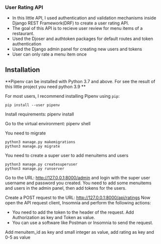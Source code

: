 ### User Rating API

- In this little API, I used authentication and validation mechanisms inside Django REST Framework(DRF) to create a user rating API.
- The goal of this API is to recieve user review for menu items of a restaurant.
- Used the Djoser and authtoken packages for default routes and token authentication
- Used the Django admin panel for creating new users and tokens
- User can only rate a menu item once

Installation
------------

**Pipenv can be installed with Python 3.7 and above. For see the result of this little project you need python 3.9 **

For most users, I recommend installing Pipenv using `pip`:

    pip install --user pipenv

Install requirements:
    pipenv install

Go to the virtual environment:
    pipenv shell

You need to migrate

    python3 manage.py makemigrations
    python3 manage.py migrate

You need to create a super user to add menuitems and users

    python3 manage.py createsuperuser
    python3 manage.py runserver


Go to the URL: http://127.0.0.1:8000/admin and login with the super user username and password you created.
You need to add some menuitems and users in the admin panel, then add tokens for the users.


Create a POST request to the URL: http://127.0.0.1:8000/api/ratings
Now open the API request client, Insomnia and perform the following actions:

 - You need to add the token to the header of the request. Add Authorization as key and Token as value.
 - You can use a software like Postman or Insomnia to send the request.


Add menuitem_id as key and small integer as value, add rating as key and 0-5 as value
